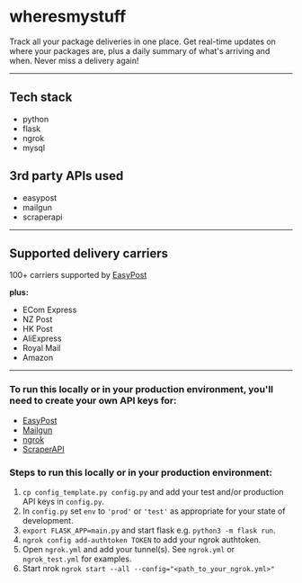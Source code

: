 # wheresmystuff
Track all your package deliveries in one place. Get real-time updates on where your packages are, plus a daily summary of what's arriving and when. Never miss a delivery again!

---------- 

## Tech stack
* python
* flask
* ngrok
* mysql


## 3rd party APIs used
* easypost
* mailgun
* scraperapi


---------- 


## Supported delivery carriers
100+ carriers supported by [EasyPost](https://www.easypost.com/carriers)

**plus:**
* ECom Express
* NZ Post
* HK Post
* AliExpress
* Royal Mail
* Amazon


---------- 


### To run this locally or in your production environment, you'll need to create your own API keys for:
* [EasyPost](https://www.easypost.com/)
* [Mailgun](https://www.mailgun.com/)
* [ngrok](https://ngrok.com/)
* [ScraperAPI](https://www.scraperapi.com/)


### Steps to run this locally or in your production environment:
1. `cp config_template.py config.py` and add your test and/or production API keys in `config.py`.
2. In `config.py` set `env` to `'prod'` or `'test'` as appropriate for your state of development.
3. `export FLASK_APP=main.py` and start flask e.g. `python3 -m flask run`.
4. `ngrok config add-authtoken TOKEN` to add your ngrok authtoken.
5. Open `ngrok.yml` and add your tunnel(s). See `ngrok.yml` or `ngrok_test.yml` for examples.
6. Start nrok `ngrok start --all --config="<path_to_your_ngrok.yml>"`